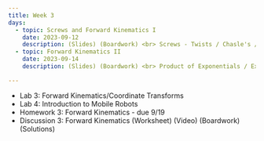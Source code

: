 ```yaml
---
title: Week 3 
days:
  - topic: Screws and Forward Kinematics I
    date: 2023-09-12
    description: (Slides) (Boardwork) <br> Screws - Twists / Chasle's / Jointspace + FK <br> Reading - MLS 3.2
  - topic: Forward Kinematics II
    date: 2023-09-14
    description: (Slides) (Boardwork) <br> Product of Exponentials / Examples <br> Reading - MLS 3.2

---
```


- Lab 3: Forward Kinematics/Coordinate Transforms 
- Lab 4: Introduction to Mobile Robots
- Homework 3: Forward Kinematics - due 9/19
- Discussion 3: Forward Kinematics (Worksheet) (Video) (Boardwork) (Solutions)

<a id="Week4"></a>